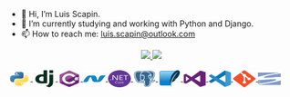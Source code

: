 - 👋 Hi, I’m Luis Scapin.
- 🌱 I’m currently studying and working with Python and Django.
- 📫 How to reach me: luis.scapin@outlook.com

<div align="center">
  <a href="https://github.com/Luis-Scapin">
  <img height="180em" src="https://github-readme-stats.vercel.app/api?username=Luis-Scapin&show_icons=true&theme=dracula&include_all_commits=true&count_private=true"/>
  <img height="180em" src="https://github-readme-stats.vercel.app/api/top-langs/?username=Luis-Scapin&layout=compact&langs_count=5&theme=dracula"/>
</div>
<div style="display: inline_block"><br>
  <img align="center" alt="Luis-Scapin-Python" height="30" width="40" src="https://raw.githubusercontent.com/devicons/devicon/master/icons/python/python-original.svg">
  <img align="center" alt="Luis-Scapin-Django" height="30" width="40" src="https://raw.githubusercontent.com/devicons/devicon/master/icons/django/django-plain.svg">
  <img align="center" alt="Luis-Scapin-Csharp" height="30" width="40" src="https://raw.githubusercontent.com/devicons/devicon/master/icons/csharp/csharp-original.svg">
  
  <img align="center" alt="Luis-Scapin-DotNet" height="30" width="40" src="https://raw.githubusercontent.com/devicons/devicon/master/icons/dot-net/dot-net-plain.svg">
  <img align="center" alt="Luis-Scapin-DotNetCore" height="30" width="40" src="https://raw.githubusercontent.com/devicons/devicon/master/icons/dotnetcore/dotnetcore-original.svg">
  
  <img align="center" alt="Luis-Scapin-Postgres" height="30" width="40" src="https://raw.githubusercontent.com/devicons/devicon/master/icons/postgresql/postgresql-plain.svg">
  <img align="center" alt="Luis-Scapin-SQLite" height="30" width="40" src="https://raw.githubusercontent.com/devicons/devicon/master/icons/sqlite/sqlite-original.svg">
  
  <img align="center" alt="Luis-Scapin-VS" height="30" width="40" src="https://raw.githubusercontent.com/devicons/devicon/master/icons/visualstudio/visualstudio-plain.svg">
  <img align="center" alt="Luis-Scapin-VSCode" height="30" width="40" src="https://raw.githubusercontent.com/devicons/devicon/master/icons/vscode/vscode-original.svg">
  
  <img align="center" alt="Luis-Scapin-Git" height="30" width="40" src="https://raw.githubusercontent.com/devicons/devicon/master/icons/git/git-original.svg">
  <img align="center" alt="Luis-Scapin-SVN" height="30" width="40" src="https://raw.githubusercontent.com/devicons/devicon/master/icons/subversion/subversion-original.svg">
</div>

<!---
Luis-Scapin/Luis-Scapin is a ✨ special ✨ repository because its `README.md` (this file) appears on your GitHub profile.
You can click the Preview link to take a look at your changes.
--->
